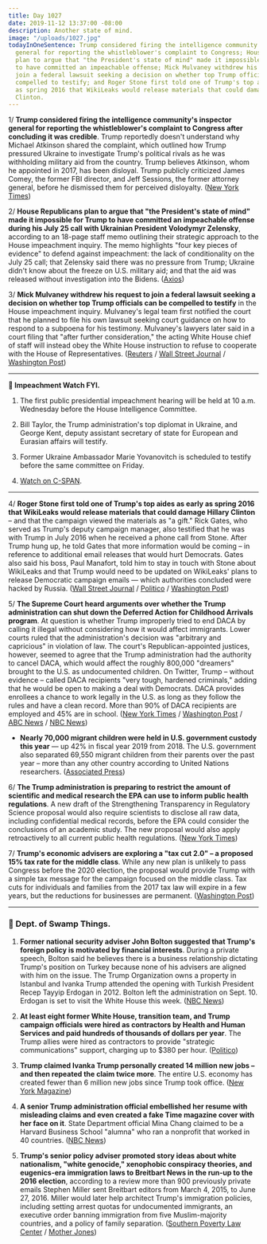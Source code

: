 ```yaml
---
title: Day 1027
date: 2019-11-12 13:37:00 -08:00
description: Another state of mind.
image: "/uploads/1027.jpg"
todayInOneSentence: Trump considered firing the intelligence community's inspector
  general for reporting the whistleblower's complaint to Congress; House Republicans
  plan to argue that "the President's state of mind" made it impossible for Trump
  to have committed an impeachable offense; Mick Mulvaney withdrew his request to
  join a federal lawsuit seeking a decision on whether top Trump officials can be
  compelled to testify; and Roger Stone first told one of Trump's top aides as early
  as spring 2016 that WikiLeaks would release materials that could damage Hillary
  Clinton.
---
```


1/ **Trump considered firing the intelligence community's inspector general for reporting the whistleblower's complaint to Congress after concluding it was credible**. Trump reportedly doesn't understand why Michael Atkinson shared the complaint, which outlined how Trump pressured Ukraine to investigate Trump's political rivals as he was withholding military aid from the country. Trump believes Atkinson, whom he appointed in 2017, has been disloyal. Trump publicly criticized James Comey, the former FBI director, and Jeff Sessions, the former attorney general, before he dismissed them for perceived disloyalty. ([New York Times](https://www.nytimes.com/2019/11/12/us/politics/trump-michael-atkinson-inspector-general.html))

2/ **House Republicans plan to argue that "the President's state of mind" made it impossible for Trump to have committed an impeachable offense during his July 25 call with Ukrainian President Volodymyr Zelensky**, according to an 18-page staff memo outlining their strategic approach to the House impeachment inquiry. The memo highlights "four key pieces of evidence" to defend against impeachment: the lack of conditionality on the July 25 call; that Zelensky said there was no pressure from Trump; Ukraine didn't know about the freeze on U.S. military aid; and that the aid was released without investigation into the Bidens. ([Axios](https://www.axios.com/donald-trump-impeachment-republican-defense-ukraine-bb469517-6b6f-45f9-979e-b7758ccb1a69.html))

3/ **Mick Mulvaney withdrew his request to join a federal lawsuit seeking a decision on whether top Trump officials can be compelled to testify** in the House impeachment inquiry. Mulvaney's legal team first notified the court that he planned to file his own lawsuit seeking court guidance on how to respond to a subpoena for his testimony. Mulvaney's lawyers later said in a court filing that "after further consideration," the acting White House chief of staff will instead obey the White House instruction to refuse to cooperate with the House of Representatives. ([Reuters](https://www.reuters.com/article/us-usa-trump-impeachment-idUSKBN1XL1C2) / [Wall Street Journal](https://www.wsj.com/articles/mick-mulvaney-to-drop-lawsuit-refuse-to-testify-in-impeachment-inquiry-11573573022) / [Washington Post](https://www.washingtonpost.com/politics/mulvaney-says-he-will-no-longer-seek-judges-ruling-on-impeachment-inquiry-testimony-will-follow-trumps-order-not-to-cooperate/2019/11/12/df671698-0564-11ea-ac12-3325d49eacaa_story.html))

---

**👀 Impeachment Watch FYI.**

1. The first public presidential impeachment hearing will be held at 10 a.m. Wednesday before the House Intelligence Committee.

2. Bill Taylor, the Trump administration's top diplomat in Ukraine, and George Kent, deputy assistant secretary of state for European and Eurasian affairs will testify.

3. Former Ukraine Ambassador Marie Yovanovitch is scheduled to testify before the same committee on Friday.

4. [Watch on C-SPAN](https://www.youtube.com/watch?v=cdXAhuHhqUY).

---

4/ **Roger Stone first told one of Trump's top aides as early as spring 2016 that WikiLeaks would release materials that could damage Hillary Clinton** – and that the campaign viewed the materials as "a gift." Rick Gates, who served as Trump's deputy campaign manager, also testified that he was with Trump in July 2016 when he received a phone call from Stone. After Trump hung up, he told Gates that more information would be coming – in reference to additional email releases that would hurt Democrats. Gates also said his boss, Paul Manafort, told him to stay in touch with Stone about WikiLeaks and that Trump would need to be updated on WikiLeaks' plans to release Democratic campaign emails — which authorities concluded were hacked by Russia. ([Wall Street Journal](https://www.wsj.com/articles/trump-campaign-official-heard-of-wikileaks-emails-earlier-than-known-11573584248) / [Politico](https://www.politico.com/news/2019/11/12/roger-stone-trial-wikileaks-069831) / [Washington Post](https://www.washingtonpost.com/local/legal-issues/roger-stone-trial-to-resume-with-focus-on-trump-campaign-and-wikileaks/2019/11/12/e2e0fb0c-0309-11ea-9518-1e76abc088b6_story.html))

5/ **The Supreme Court heard arguments over whether the Trump administration can shut down the Deferred Action for Childhood Arrivals program**. At question is whether Trump improperly tried to end DACA by calling it illegal without considering how it would affect immigrants. Lower courts ruled that the administration's decision was "arbitrary and capricious" in violation of law. The court's Republican-appointed justices, however, seemed to agree that the Trump administration had the authority to cancel DACA, which would affect the roughly 800,000 "dreamers" brought to the U.S. as undocumented children. On Twitter, Trump – without evidence – called DACA recipients "very tough, hardened criminals," adding that he would be open to making a deal with Democrats. DACA provides enrollees a chance to work legally in the U.S. as long as they follow the rules and have a clean record. More than 90% of DACA recipients are employed and 45% are in school. ([New York Times](https://www.nytimes.com/2019/11/12/us/supreme-court-dreamers.html) / [Washington Post](https://www.washingtonpost.com/politics/courts_law/supreme-court-again-confronts-trumps-authority-this-time-over-daca-recipients/2019/11/11/45acf492-03f6-11ea-8292-c46ee8cb3dce_story.html) / [ABC News](https://abcnews.go.com/Politics/supreme-court-grapples-trump-cancellation-daca-impact-immigrant/story?id=66938015) / [NBC News](https://www.nbcnews.com/politics/donald-trump/trump-claims-some-daca-recipients-hardened-criminals-ahead-supreme-court-n1080421))

* **Nearly 70,000 migrant children were held in U.S. government custody this year** — up 42% in fiscal year 2019 from 2018. The U.S. government also separated 69,550 migrant children from their parents over the past year – more than any other country according to United Nations researchers. ([Associated Press](https://apnews.com/015702afdb4d4fbf85cf5070cd2c6824))

6/ **The Trump administration is preparing to restrict the amount of scientific and medical research the EPA can use to inform public health regulations**. A new draft of the Strengthening Transparency in Regulatory Science proposal would also require scientists to disclose all raw data, including confidential medical records, before the EPA could consider the conclusions of an academic study. The new proposal would also apply retroactively to all current public health regulations. ([New York Times](https://www.nytimes.com/2019/11/11/climate/epa-science-trump.html))

7/ **Trump's economic advisers are exploring a "tax cut 2.0" – a proposed 15% tax rate for the middle class**. While any new plan is unlikely to pass Congress before the 2020 election, the proposal would provide Trump with a simple tax message for the campaign focused on the middle class. Tax cuts for individuals and families from the 2017 tax law will expire in a few years, but the reductions for businesses are permanent. ([Washington Post](https://www.washingtonpost.com/business/2019/11/12/trump-advisers-exploring-tax-proposal-that-would-lower-middle-class-rate-percent/))

---

### 🐊 Dept. of Swamp Things.

1. **Former national security adviser John Bolton suggested that Trump's foreign policy is motivated by financial interests**. During a private speech, Bolton said he believes there is a business relationship dictating Trump's position on Turkey because none of his advisers are aligned with him on the issue. The Trump Organization owns a property in Istanbul and Ivanka Trump attended the opening with Turkish President Recep Tayyip Erdogan in 2012. Bolton left the administration on Sept. 10. Erdogan is set to visit the White House this week. ([NBC News](https://www.nbcnews.com/politics/donald-trump/private-speech-bolton-suggests-some-trump-s-foreign-policy-decisions-n1080651))

2. **At least eight former White House, transition team, and Trump campaign officials were hired as contractors by Health and Human Services and paid hundreds of thousands of dollars per year**. The Trump allies were hired as contractors to provide "strategic communications" support, charging up to $380 per hour. ([Politico](https://www.politico.com/news/2019/11/12/federal-health-funneled-dollars-trump-allies-069638))

3. **Trump claimed Ivanka Trump personally created 14 million new jobs – and then repeated the claim twice more**. The entire U.S. economy has created fewer than 6 million new jobs since Trump took office. ([New York Magazine](https://nymag.com/intelligencer/2019/11/trump-ivanka-created-14-million-jobs-lie.html))

4. **A senior Trump administration official embellished her resume with misleading claims and even created a fake Time magazine cover with her face on it**. State Department official Mina Chang claimed to be a Harvard Business School "alumna" who ran a nonprofit that worked in 40 countries. ([NBC News](https://www.nbcnews.com/politics/donald-trump/senior-trump-official-embellished-resume-had-face-fake-time-cover-n1080356))

5. **Trump's senior policy adviser promoted story ideas about white nationalism, "white genocide," xenophobic conspiracy theories, and eugenics-era immigration laws to Breitbart News in the run-up to the 2016 election**, according to a review more than 900 previously private emails Stephen Miller sent Breitbart editors from March 4, 2015, to June 27, 2016. Miller would later help architect Trump's immigration policies, including setting arrest quotas for undocumented immigrants, an executive order banning immigration from five Muslim-majority countries, and a policy of family separation. ([Southern Poverty Law Center](https://www.splcenter.org/hatewatch/2019/11/12/stephen-millers-affinity-white-nationalism-revealed-leaked-emails) / [Mother Jones](https://www.motherjones.com/politics/2019/11/leaked-emails-show-stephen-millers-unfiltered-anti-immigrant-views/))